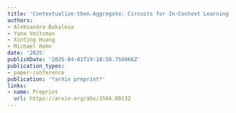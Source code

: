 ```yaml
---
title: 'Contextualize-then-Aggregate: Circuits for In-Context Learning in Gemma-2 2B'
authors:
- Aleksandra Bakalova
- Yana Veitsman
- Xinting Huang
- Michael Hahn
date: '2025'
publishDate: '2025-04-01T19:18:58.750866Z'
publication_types:
- paper-conference
publication: '*arXiv preprint*'
links:
- name: Preprint
  url: https://arxiv.org/abs/2504.00132
---
```

